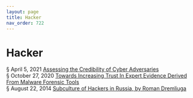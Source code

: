 ```yaml
---
layout: page
title: Hacker 
nav_order: 722 
---
```


# Hacker 
§ April 5, 2021 [Assessing the Credibility of Cyber Adversaries](https://archive-a.bsafes.com/docs/A/assessing-the-credibility-of-cyber-adversaries/)  
§ October 27, 2020 [Towards Increasing Trust In Expert Evidence Derived From Malware Forensic Tools](https://archive-t.bsafes.com/docs/T/towards-increasing-trust-in-expert-evidence-derived-from-malware-forensics-tools/)   
§ August 22, 2014 [Subculture of Hackers in Russia, by Roman Dremliuga](https://archive-s.bsafes.com/docs/S/subculture-of-hackers-in-russia/)   
